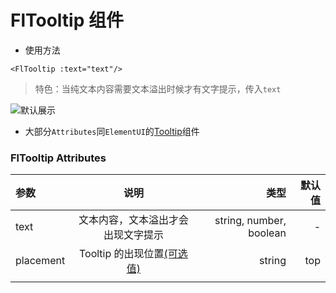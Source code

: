 # FlTooltip 组件

- 使用方法
```
<FlTooltip :text="text"/>
```
> 特色：当纯文本内容需要文本溢出时候才有文字提示，传入`text`

![默认展示](https://s1.ax1x.com/2020/10/23/BALqCq.png)
- 大部分`Attributes`同`ElementUI`的[Tooltip](https://element.eleme.cn/#/zh-CN/component/tooltip)组件

### FlTooltip Attributes
| 参数 | 说明 |	类型 | 默认值 |
|:-|:-:|-:|-:|
| text | 文本内容，文本溢出才会出现文字提示 | string, number, boolean | - |
| placement | Tooltip 的出现位置[(可选值)](https://element.eleme.cn/#/zh-CN/component/tooltip) | string | top |
|||||

